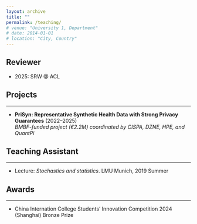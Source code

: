 ```yaml
---
layout: archive
title: ""
permalink: /teaching/
# venue: "University 1, Department"
# date: 2014-01-01
# location: "City, Country"
---
```

## Reviewer
- 2025: SRW @ ACL

## Projects
---

- **PriSyn: Representative Synthetic Health Data with Strong Privacy Guarantees** (2022–2025)  
  *BMBF-funded project (€2.2M) coordinated by CISPA, DZNE, HPE, and QuantPi*  
  <!-- Funded PhD researcher under the PriSyn project, which aims to develop synthetic biomedical data with strong differential privacy guarantees. My research is aligned with privacy auditing and evaluation of trustworthy generative models. Supervised by Prof. Dr. Mario Fritz and Dr. Yang Zhang at CISPA. -->


## Teaching Assistant
---

- Lecture: _Stochastics and statistics_. LMU Munich, 2019 Summer


## Awards
---

- China Internation College Students’ Innovation Competition 2024 (Shanghai) Bronze Prize


